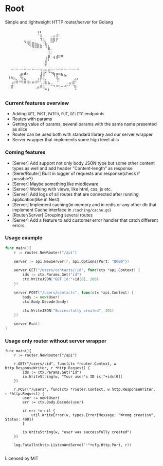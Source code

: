# Root
Simple and lightweight HTTP router/server for Golang
```
⠀⠀⠀⠀⠀⠀⠀⠀⠀⠀⠀⠀⢠⡄⠀⠀⠀⠀⠀⠀⠀⠀⠀⠀⠀⠀⠀⠀⠀⠀
⠀⠀⠀⠀⠀⠀⠀⠀⠀⠀⠀⠀⠘⣷⠀⠀⠀⢀⣤⣾⠇⠀⠀⠀⠀⠀⠀⠀⠀⠀
⠀⠀⠀⠀⠀⠀⠀⣀⣀⣀⠀⠀⠀⠹⣧⡀⠀⣿⣿⡟⠀⠀⠀⠀⠀⠀⠀⠀⠀⠀
⠀⠀⠀⠀⠀⠀⠀⠈⠻⣿⣿⣷⣦⣄⠘⣷⡀⠉⠁⠀⠀⠀⠀⠀⠀⠀⠀⠀⠀⠀
⠀⠀⠀⠀⠀⠀⠀⠀⠀⠈⠙⠛⠛⠛⠀⠘⣷⡀⠀⠀⠀⠀⠀⠀⠀⠀⠀⠀⠀⠀
⠀⠀⠀⠀⠀⠀⠀⠀⠀⠀⠀⠀⠀⠀⠀⠀⣹⡇⠀⠀⠀⠀⠀⠀⠀⠀⠀⠀⠀⠀
⠀⠀⠀⠀⠀⠀⠀⠀⠀⠀⠀⠀⠀⠀⠀⢠⡿⠀⢴⣾⠿⠛⠀⠀⠀⠀⠀⠀⠀⠀
⠀⠀⠀⠀⠀⠀⠀⠀⠀⠀⠀⠀⠀⠀⠀⣾⠃⠀⠀⠀⠀⠀⠀⠀⠀⠀⠀⠀⠀⠀
⠀⠀⠀⠀⠀⠀⠀⠀⠀⠀⠀⠀⠀⠀⠸⠟⠀⠀⠀⠀⠀⠀⠀⠀⠀⠀⠀⠀⠀⠀
⠀⠀⠒⠒⠒⠒⠒⠒⠒⠒⠒⠒⠒⢲⣶⣶⣶⡖⠒⠒⠒⠒⠒⠒⠒⠒⠒⠒⠀⠀
⠀⠀⠀⠀⠀⢠⡶⠾⠆⠀⠀⠀⠀⣸⣿⠁⠈⠙⢷⡶⠶⣦⣄⡀⠀⠀⠀⠀⠀⠀
⠀⠸⠷⣦⡀⠘⢷⣄⠀⠀⠀⠀⢠⡿⣯⡀⠀⠀⠈⢿⡄⠀⠉⠁⠀⠀⣠⡄⠀⠀
⠀⠀⢠⡾⠿⠛⠻⠿⠿⠶⠶⠾⠛⢁⣸⣷⣦⣀⠀⠈⠁⠀⠀⢀⣤⣾⡋⠀⠀⠀
⠀⠀⣿⠁⠀⠀⠀⠀⠀⠀⠀⢀⣴⠿⣯⣀⡀⠉⠙⠛⠓⠒⠚⠋⠁⠈⢿⠀⠀⠀
⠀⠀⠀⠀⠀⠀⠀⠀⠀⠀⠀⠀⠀⠀⠈⠉⠃⠀⠀⠀⠀⠀⠀⠀⠀⠀⠈⠀⠀⠀
```
### Current features overview
- Adding `GET`, `POST`, `PATCH`, `PUT`, `DELETE` endpoints
- Routes with params
- Getting value of params, several params with the same name presented as slice
- Router can be used both with standard library and our server wrapper
- Server wrapper that implements some high level utils

### Coming features
- [Server] Add support not only body JSON type but some other content types as well and add header "Content-length" as response
- [Serer/Router] Built in logger of requests and response(check if possible?)
- [Server] Maybe something like middleware
- [Server] Working with views, like html, css, js etc.
- [Server] Add logs of all routes that are connected after running application(like in Nest)
- [Server] Implement caching(in memory and in redis or any other db that implement Cache interface in `/caching/cache.go`) 
- [Router/Server] Grouping several routes
- [Server] Add a feature to add customer error handler that catch different errors


### Usage example

```go
func main(){
	r := router.NewRouter("/api")

	server := api.NewServer(r, api.Options{Port: "8000"})

	server.GET("/users/contacts/:id", func(ctx *api.Context) {
		ids := ctx.Params.Get("id")
		ctx.WriteJSON("GET id:"+id[0], 200)
	})

	server.POST("/users/contacts", func(ctx *api.Context) {
		body := new(User)
		ctx.Body.Decode(body)

		ctx.WriteJSON("Successfully created", 201)
	})

	server.Run()
}

```

<!--
```go

func main() {

	r := api.NewRouter("/api")

	cfg, err := config.Init()
	if err != nil {
		log.Fatalf("error: %s\n", err)
	}

	server := api.NewServer(cfg.Http.Port)

	server.Router(r)

	/*
	GET /users/:id
	curl -X GET http://localhost:8000/api/users/31231232
	---
	'You get user by ID:31231232'
	*/
	r.GET("/users/:id", func(ctx *api.Context, w http.ResponseWriter, r *http.Request) {
		io.WriteString(w, fmt.Sprintf("You get user by ID:%s\n", ctx.Params.Get("id")))
	})

	/*
	POST /users/:id
	curl -X POST -H "Content-Type: application/json" -d '{"name": "Anthony", "age": 19, "city": "Miami"}' http://localhost:8000/api/users/dwqdqw
	---
	'{"name":"Anthony","age":19,"city":"Miami"}'
	*/
	r.POST("/users/:id", func(ctx *api.Context, w http.ResponseWriter, r *http.Request) {
		body := new(User)
		err := util.DecodeBody(r.Body).Decode(body)
		if err != nil {
			util.WriteError(w, types.Error{Message: "Bad request", Status: 400})
			return
		}

		util.WriteJSON(w, body, 201)
	})

	/*
	GET /users/:id/contacts/:email
	curl -X GET http://localhost:8000/api/users/31231232/contacts/test@gmail.com
	---
	'You get user by ID:31231232, contact id: test@gmail.com'
	*/
	r.GET("/users/:id/contacts/:email", func(ctx *api.Context, w http.ResponseWriter, r *http.Request) {
		io.WriteString(w, fmt.Sprintf("You get user by ID:%s, email: %s\n", ctx.Params.Get("id"), ctx.Params.Get("email")))
	})

	/*
	GET /users/contacts
	curl -X GET http://localhost:8000/api/users/contacts
	---
	'USER CONTACTS: [ANDRE, PEDRO, LUCAS]'
	*/
	r.GET("/users/contacts", func(ctx *api.Context, w http.ResponseWriter, r *http.Request) {
		io.WriteString(w, "USER CONTACTS: [ANDRE, PEDRO, LUCAS]")
	})

	log.Printf("Server started on port %s", cfg.Http.Port)

	log.Fatal(server.Run())
}
```
-->

### Usage only router without server wrapper

```golang
func main(){
	r := router.NewRouter("/api")

	r.GET("/users/:id", func(ctx *router.Context, w http.ResponseWriter, r *http.Request) {
		ids := ctx.Params.Get("id")
		io.WriteString(w, "Your user's ID is:"+ids[0])
	})

	r.POST("/users", func(ctx *router.Context, w http.ResponseWriter, r *http.Request) {
		user := new(User)
		err := ctx.Body.Decode(user)

		if err != nil {
			util.WriteError(w, types.Error{Message: "Wrong creation", Status: 400})
		}

		io.WriteString(w, "user was successfully created")
	})

	log.Fatalln(http.ListenAndServe(":"+cfg.Http.Port, r))
	
```

Licensed by MIT
